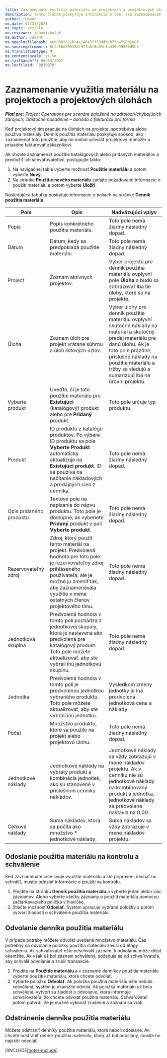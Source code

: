 ```yaml
---
title: Zaznamenanie využitia materiálu na projektoch a projektových úlohách
description: Tento článok poskytuje informácie o tom, ako zaznamenávať využitie materiálu v projektoch a projektových úlohách.
author: rumant
ms.date: 03/31/2021
ms.topic: article
ms.reviewer: johnmichalak
ms.author: rumant
ms.openlocfilehash: eeb8303821bc4c246e37333ddbcb77ca798d2e8f
ms.sourcegitcommit: 6cfc50d89528df977a8f6a55c1ad39d99800d9b4
ms.translationtype: MT
ms.contentlocale: sk-SK
ms.lasthandoff: 06/03/2022
ms.locfileid: "8920079"
---
```

# <a name="record-material-usage-on-projects-and-project-tasks"></a>Zaznamenanie využitia materiálu na projektoch a projektových úlohách

_**Platí pre:** Project Operations pre scenáre založené na zdrojoch/chýbajúcich zdrojoch, čiastočné nasadenie – dohoda o fakturácii pro forma_

Keď projektový tím pracuje na úlohách na projekte, spotrebúva alebo používa materiály. Denník použitia materiálu poskytuje spôsob, ako zaznamenať toto použitie, aby ho mohol schváliť projektový manažér a prípadne fakturovať zákazníkovi. 

Ak chcete zaznamenať použitie katalógových alebo pridaných materiálov a predložiť ich schvaľovateľovi, postupujte takto: 

1. Na navigačnej table vyberte možnosť **Použitie materiálu** a potom vyberte **Nový**.
2. Na stránke **Použitie nového materiálu** zadajte požadované informácie o použití materiálu a potom vyberte **Uložiť**.

Nasledujúca tabuľka poskytuje informácie o poliach na stránke **Denník použitia materiálu**. 

| **Pole** | **Opis** | **Nadväzujúci vplyv** |
| --- | --- | --- |
| Popis | Popis konkrétneho použitia materiálu. | Toto pole nemá žiadny následný dopad. |
| Dátum | Dátum, kedy sa predpokladá použitie materiálu. | Toto pole nemá žiadny následný dopad. |
| Project | Zoznam aktívnych projektov. | Výber projektu pre denník použitia materiálu ovplyvní pole **Úloha** a budú sa zobrazovať iba tie úlohy, ktoré sú na projekte. |
| Úloha | Zoznam úloh pre projekt vrátane súhrnu a úloh listových uzlov. | Výber úlohy pre denník použitia materiálu ovplyvní skutočné náklady na materiál a skutočný predaj materiálu pre danú úlohu. Ak je toto pole prázdne, príslušné náklady na použitie materiálu a tržby sa sledujú a sumarizujú iba na úrovni projektu. |
| Vyberte produkt | Uveďte, či je toto použitie materiálu pre **Existujúci** (katalógový) produkt alebo pre **Pridaný** produkt. | Toto pole určuje typ produktu. |
| Produkt | ID produktu z katalógu produktov. Po výbere ID produktu sa pole **Vyberte Produkt** automaticky aktualizuje na **Existujúci produkt**. ID sa používa na načítanie nákladových a predajných cien z cenníka. | Toto pole nemá žiadny následný dopad. |
| Opis pridaného produktu | Textové pole na napísanie do názvu produktu. Toto pole je dostupné, ak vyberiete **Pridaný** produkt v poli **Vyberte produkt**.| Toto pole nemá žiadny následný dopad. |
| Rezervovateľný zdroj| Zdroj, ktorý použil tento materiál na projekt. Predvolená hodnota pre toto pole je rezervovateľný zdroj prihláseného používateľa, ale je možné ju zmeniť tak, aby zaznamenávala využitie v mene ostatných členov projektového tímu. | Toto pole nemá žiadny následný dopad. |
| Jednotková skupina | Predvolená hodnota v tomto poli pochádza z jednotkovej skupiny, ktorá je nastavená ako predvolená pre katalógový produkt. Toto pole môžete aktualizovať, aby ste vybrali inú jednotkovú skupinu. | Toto pole nemá žiadny následný dopad. |
| Jednotka | Predvolená hodnota v tomto poli je predvolenou jednotkou vybraného produktu. Toto pole môžete aktualizovať, aby ste vybrali inú jednotku. | Výsledkom zmeny jednotky je iná predvolená jednotková cena a náklady. |
| Počet | Množstvo produktu, ktoré sa použilo na projekt alebo projektovú úlohu. | Toto pole nemá žiadny následný dopad. |
| Jednotkové náklady | Jednotkové náklady na vybratý produkt a kombinácia jednotiek, ako sú stanovené v príslušnom cenníku nákladov. | Jednotkové náklady sa vždy zobrazujú v mene nákladov projektu. Ak v cenníku nie sú jednotkové náklady na kombinovaný produkt a jednotka, jednotkové náklady sa predvolene nastavia na 0,00. |
| Celkové náklady | Suma nákladov, ktorá sa počíta ako množstvo \* jednotkové náklady.| Suma nákladov sa vždy zobrazuje v mene nákladov projektu. |


## <a name="submit-material-usage-for-review-and-approval"></a>Odoslanie použitia materiálu na kontrolu a schválenie 
Keď zaznamenáte celé svoje využitie materiálu a ste pripravení nechať ho schváliť, musíte odoslať informácie o použití na kontrolu.

1. Prejdite na stránku **Denník použitia materiálu** a vyberte jeden alebo viac záznamov. Alebo vyberte všetky záznamy o použití materiálu pomocou začiarkavacieho políčka v hlavičke.
2. Stlačte možnosť **Odoslať**. Systém spracuje vybrané položky a potom vytvorí žiadosti o schválenie použitia materiálu.

## <a name="recall-a-material-usage-log"></a>Odvolanie denníka použitia materiálu

V prípade potreby môžete odvolať uvedené množstvo materiálu. Čas potrebný na odvolanie položky použitia materiálu závisí od etapy schválenia.  Ak schvaľovateľ ešte neschválil záznam, k odvolaniu môže dôjsť okamžite. Ak však už bol záznam schválený, požaduje sa od schvaľovateľa, aby schválil odvolanie a zrušil transakcie.

1. Prejdite na **Použitie materiálu** a v zozname denníkov použitia materiálu vyberte použitie materiálu, ktoré chcete odvolať.
2. Vyberte položku **Odvolať**. Ak položka použitia materiálu ešte nebola schválená, systém ju okamžite odvolá. Ak položka materiálu už bola schválená, vytvorí sa žiadosť o odvolanie, ktorá informuje schvaľovateľa, že chcete odvolať použitie materiálu. Schvaľovateľ potom potvrdí, že je možné vykonať zrušenie a záznam sa vráti.

## <a name="delete-a-material-usage-log"></a>Odstránenie denníka použitia materiálu

Môžete odstrániť denníky použitia materiálu, ktoré neboli odoslané. Ak chcete odstrániť denník použitia materiálu, ktorý už bol odoslaný, musíte ho najskôr odvolať.



[!INCLUDE[footer-include](../includes/footer-banner.md)]
